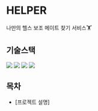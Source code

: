 # HELPER
나만의 헬스 보조 메이트 찾기 서비스🏋️


## 기술스택
<img src="https://img.shields.io/badge/JavaScript-000000?style=flat-square&logo=javascript&logoColor=#F7DF1E" />
<img src="https://img.shields.io/badge/vuedotjs-000000?style=flat-square&logo=vuedotjs&logoColor=#4FC08D" />
<img src="https://img.shields.io/badge/mysql-000000?style=flat-square&logo=mysql&logoColor=#4479A1" />
<img src="https://img.shields.io/badge/springboot-000000?style=flat-square&logo=springboot&logoColor=#6DB33F" />

## 목차

- [프로젝트 설명]

# 
